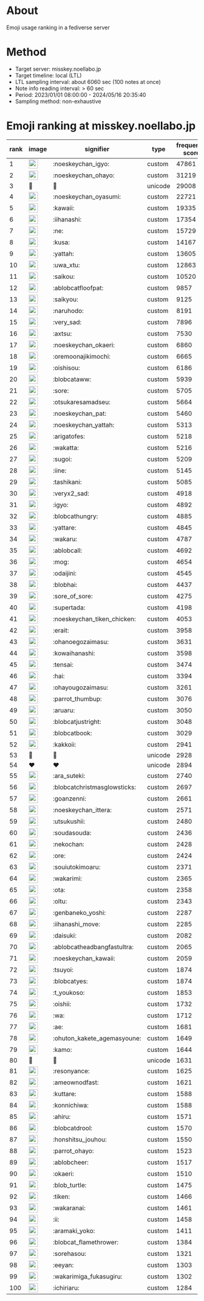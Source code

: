# About
Emoji usage ranking in a fediverse server

# Method
- Target server: misskey.noellabo.jp
- Target timeline: local (LTL)
- LTL sampling interval: about 6060 sec (100 notes at once)
- Note info reading interval: > 60 sec
- Period: 2023/01/01 08:00:00 - 2024/05/16 20:35:40 
- Sampling method: non-exhaustive

# Emoji ranking at misskey.noellabo.jp

|rank|image|signifier|type|frequency score|
|----|----|----|----|----|
|1|<img height="24" src="https://misskey.noellabo.jp/emoji/noeskeychan_igyo.webp">|:noeskeychan_igyo:|custom|47861|
|2|<img height="24" src="https://misskey.noellabo.jp/emoji/noeskeychan_ohayo.webp">|:noeskeychan_ohayo:|custom|31219|
|3|🎉|🎉|unicode|29008|
|4|<img height="24" src="https://misskey.noellabo.jp/emoji/noeskeychan_oyasumi.webp">|:noeskeychan_oyasumi:|custom|22721|
|5|<img height="24" src="https://misskey.noellabo.jp/emoji/kawaii.webp">|:kawaii:|custom|19335|
|6|<img height="24" src="https://misskey.noellabo.jp/emoji/iihanashi.webp">|:iihanashi:|custom|17354|
|7|<img height="24" src="https://misskey.noellabo.jp/emoji/ne.webp">|:ne:|custom|15729|
|8|<img height="24" src="https://misskey.noellabo.jp/emoji/kusa.webp">|:kusa:|custom|14167|
|9|<img height="24" src="https://misskey.noellabo.jp/emoji/yattah.webp">|:yattah:|custom|13605|
|10|<img height="24" src="https://misskey.noellabo.jp/emoji/uwa_xtu.webp">|:uwa_xtu:|custom|12863|
|11|<img height="24" src="https://misskey.noellabo.jp/emoji/saikou.webp">|:saikou:|custom|10520|
|12|<img height="24" src="https://misskey.noellabo.jp/emoji/ablobcatfloofpat.webp">|:ablobcatfloofpat:|custom|9857|
|13|<img height="24" src="https://misskey.noellabo.jp/emoji/saikyou.webp">|:saikyou:|custom|9125|
|14|<img height="24" src="https://misskey.noellabo.jp/emoji/naruhodo.webp">|:naruhodo:|custom|8191|
|15|<img height="24" src="https://misskey.noellabo.jp/emoji/very_sad.webp">|:very_sad:|custom|7896|
|16|<img height="24" src="https://misskey.noellabo.jp/emoji/axtsu.webp">|:axtsu:|custom|7530|
|17|<img height="24" src="https://misskey.noellabo.jp/emoji/noeskeychan_okaeri.webp">|:noeskeychan_okaeri:|custom|6860|
|18|<img height="24" src="https://misskey.noellabo.jp/emoji/oremoonajikimochi.webp">|:oremoonajikimochi:|custom|6665|
|19|<img height="24" src="https://misskey.noellabo.jp/emoji/oishisou.webp">|:oishisou:|custom|6186|
|20|<img height="24" src="https://misskey.noellabo.jp/emoji/blobcataww.webp">|:blobcataww:|custom|5939|
|21|<img height="24" src="https://misskey.noellabo.jp/emoji/sore.webp">|:sore:|custom|5705|
|22|<img height="24" src="https://misskey.noellabo.jp/emoji/otsukaresamadseu.webp">|:otsukaresamadseu:|custom|5664|
|23|<img height="24" src="https://misskey.noellabo.jp/emoji/noeskeychan_pat.webp">|:noeskeychan_pat:|custom|5460|
|24|<img height="24" src="https://misskey.noellabo.jp/emoji/noeskeychan_yattah.webp">|:noeskeychan_yattah:|custom|5313|
|25|<img height="24" src="https://misskey.noellabo.jp/emoji/arigatofes.webp">|:arigatofes:|custom|5218|
|26|<img height="24" src="https://misskey.noellabo.jp/emoji/wakatta.webp">|:wakatta:|custom|5216|
|27|<img height="24" src="https://misskey.noellabo.jp/emoji/sugoi.webp">|:sugoi:|custom|5209|
|28|<img height="24" src="https://misskey.noellabo.jp/emoji/iine.webp">|:iine:|custom|5145|
|29|<img height="24" src="https://misskey.noellabo.jp/emoji/tashikani.webp">|:tashikani:|custom|5085|
|30|<img height="24" src="https://misskey.noellabo.jp/emoji/veryx2_sad.webp">|:veryx2_sad:|custom|4918|
|31|<img height="24" src="https://misskey.noellabo.jp/emoji/igyo.webp">|:igyo:|custom|4892|
|32|<img height="24" src="https://misskey.noellabo.jp/emoji/blobcathungry.webp">|:blobcathungry:|custom|4885|
|33|<img height="24" src="https://misskey.noellabo.jp/emoji/yattare.webp">|:yattare:|custom|4845|
|34|<img height="24" src="https://misskey.noellabo.jp/emoji/wakaru.webp">|:wakaru:|custom|4787|
|35|<img height="24" src="https://misskey.noellabo.jp/emoji/ablobcall.webp">|:ablobcall:|custom|4692|
|36|<img height="24" src="https://misskey.noellabo.jp/emoji/mog.webp">|:mog:|custom|4654|
|37|<img height="24" src="https://misskey.noellabo.jp/emoji/odaijini.webp">|:odaijini:|custom|4545|
|38|<img height="24" src="https://misskey.noellabo.jp/emoji/blobhai.webp">|:blobhai:|custom|4437|
|39|<img height="24" src="https://misskey.noellabo.jp/emoji/sore_of_sore.webp">|:sore_of_sore:|custom|4275|
|40|<img height="24" src="https://misskey.noellabo.jp/emoji/supertada.webp">|:supertada:|custom|4198|
|41|<img height="24" src="https://misskey.noellabo.jp/emoji/noeskeychan_tiken_chicken.webp">|:noeskeychan_tiken_chicken:|custom|4053|
|42|<img height="24" src="https://misskey.noellabo.jp/emoji/erait.webp">|:erait:|custom|3958|
|43|<img height="24" src="https://misskey.noellabo.jp/emoji/ohanoegozaimasu.webp">|:ohanoegozaimasu:|custom|3631|
|44|<img height="24" src="https://misskey.noellabo.jp/emoji/kowaihanashi.webp">|:kowaihanashi:|custom|3598|
|45|<img height="24" src="https://misskey.noellabo.jp/emoji/tensai.webp">|:tensai:|custom|3474|
|46|<img height="24" src="https://misskey.noellabo.jp/emoji/hai.webp">|:hai:|custom|3394|
|47|<img height="24" src="https://misskey.noellabo.jp/emoji/ohayougozaimasu.webp">|:ohayougozaimasu:|custom|3261|
|48|<img height="24" src="https://misskey.noellabo.jp/emoji/parrot_thumbup.webp">|:parrot_thumbup:|custom|3076|
|49|<img height="24" src="https://misskey.noellabo.jp/emoji/aruaru.webp">|:aruaru:|custom|3050|
|50|<img height="24" src="https://misskey.noellabo.jp/emoji/blobcatjustright.webp">|:blobcatjustright:|custom|3048|
|51|<img height="24" src="https://misskey.noellabo.jp/emoji/blobcatbook.webp">|:blobcatbook:|custom|3029|
|52|<img height="24" src="https://misskey.noellabo.jp/emoji/kakkoii.webp">|:kakkoii:|custom|2941|
|53|🍗|🍗|unicode|2928|
|54|❤|❤|unicode|2894|
|55|<img height="24" src="https://misskey.noellabo.jp/emoji/ara_suteki.webp">|:ara_suteki:|custom|2740|
|56|<img height="24" src="https://misskey.noellabo.jp/emoji/blobcatchristmasglowsticks.webp">|:blobcatchristmasglowsticks:|custom|2697|
|57|<img height="24" src="https://misskey.noellabo.jp/emoji/goanzenni.webp">|:goanzenni:|custom|2661|
|58|<img height="24" src="https://misskey.noellabo.jp/emoji/noeskeychan_ittera.webp">|:noeskeychan_ittera:|custom|2571|
|59|<img height="24" src="https://misskey.noellabo.jp/emoji/utsukushii.webp">|:utsukushii:|custom|2480|
|60|<img height="24" src="https://misskey.noellabo.jp/emoji/soudasouda.webp">|:soudasouda:|custom|2436|
|61|<img height="24" src="https://misskey.noellabo.jp/emoji/nekochan.webp">|:nekochan:|custom|2428|
|62|<img height="24" src="https://misskey.noellabo.jp/emoji/ore.webp">|:ore:|custom|2424|
|63|<img height="24" src="https://misskey.noellabo.jp/emoji/souiutokimoaru.webp">|:souiutokimoaru:|custom|2371|
|64|<img height="24" src="https://misskey.noellabo.jp/emoji/wakarimi.webp">|:wakarimi:|custom|2365|
|65|<img height="24" src="https://misskey.noellabo.jp/emoji/ota.webp">|:ota:|custom|2358|
|66|<img height="24" src="https://misskey.noellabo.jp/emoji/oltu.webp">|:oltu:|custom|2343|
|67|<img height="24" src="https://misskey.noellabo.jp/emoji/genbaneko_yoshi.webp">|:genbaneko_yoshi:|custom|2287|
|68|<img height="24" src="https://misskey.noellabo.jp/emoji/iihanashi_move.webp">|:iihanashi_move:|custom|2285|
|69|<img height="24" src="https://misskey.noellabo.jp/emoji/daisuki.webp">|:daisuki:|custom|2082|
|70|<img height="24" src="https://misskey.noellabo.jp/emoji/ablobcatheadbangfastultra.webp">|:ablobcatheadbangfastultra:|custom|2065|
|71|<img height="24" src="https://misskey.noellabo.jp/emoji/noeskeychan_kawaii.webp">|:noeskeychan_kawaii:|custom|2059|
|72|<img height="24" src="https://misskey.noellabo.jp/emoji/tsuyoi.webp">|:tsuyoi:|custom|1874|
|73|<img height="24" src="https://misskey.noellabo.jp/emoji/blobcatyes.webp">|:blobcatyes:|custom|1874|
|74|<img height="24" src="https://misskey.noellabo.jp/emoji/t_youkoso.webp">|:t_youkoso:|custom|1853|
|75|<img height="24" src="https://misskey.noellabo.jp/emoji/oishii.webp">|:oishii:|custom|1732|
|76|<img height="24" src="https://misskey.noellabo.jp/emoji/wa.webp">|:wa:|custom|1712|
|77|<img height="24" src="https://misskey.noellabo.jp/emoji/ae.webp">|:ae:|custom|1681|
|78|<img height="24" src="https://misskey.noellabo.jp/emoji/ohuton_kakete_agemasyoune.webp">|:ohuton_kakete_agemasyoune:|custom|1649|
|79|<img height="24" src="https://misskey.noellabo.jp/emoji/kamo.webp">|:kamo:|custom|1644|
|80|👀|👀|unicode|1631|
|81|<img height="24" src="https://misskey.noellabo.jp/emoji/resonyance.webp">|:resonyance:|custom|1625|
|82|<img height="24" src="https://misskey.noellabo.jp/emoji/ameownodfast.webp">|:ameownodfast:|custom|1621|
|83|<img height="24" src="https://misskey.noellabo.jp/emoji/kuttare.webp">|:kuttare:|custom|1588|
|84|<img height="24" src="https://misskey.noellabo.jp/emoji/konnichiwa.webp">|:konnichiwa:|custom|1588|
|85|<img height="24" src="https://misskey.noellabo.jp/emoji/ahiru.webp">|:ahiru:|custom|1571|
|86|<img height="24" src="https://misskey.noellabo.jp/emoji/blobcatdrool.webp">|:blobcatdrool:|custom|1570|
|87|<img height="24" src="https://misskey.noellabo.jp/emoji/honshitsu_jouhou.webp">|:honshitsu_jouhou:|custom|1550|
|88|<img height="24" src="https://misskey.noellabo.jp/emoji/parrot_ohayo.webp">|:parrot_ohayo:|custom|1523|
|89|<img height="24" src="https://misskey.noellabo.jp/emoji/ablobcheer.webp">|:ablobcheer:|custom|1517|
|90|<img height="24" src="https://misskey.noellabo.jp/emoji/okaeri.webp">|:okaeri:|custom|1510|
|91|<img height="24" src="https://misskey.noellabo.jp/emoji/blob_turtle.webp">|:blob_turtle:|custom|1475|
|92|<img height="24" src="https://misskey.noellabo.jp/emoji/tiken.webp">|:tiken:|custom|1466|
|93|<img height="24" src="https://misskey.noellabo.jp/emoji/wakaranai.webp">|:wakaranai:|custom|1461|
|94|<img height="24" src="https://misskey.noellabo.jp/emoji/ii.webp">|:ii:|custom|1458|
|95|<img height="24" src="https://misskey.noellabo.jp/emoji/aramaki_yoko.webp">|:aramaki_yoko:|custom|1411|
|96|<img height="24" src="https://misskey.noellabo.jp/emoji/blobcat_flamethrower.webp">|:blobcat_flamethrower:|custom|1384|
|97|<img height="24" src="https://misskey.noellabo.jp/emoji/sorehasou.webp">|:sorehasou:|custom|1321|
|98|<img height="24" src="https://misskey.noellabo.jp/emoji/eeyan.webp">|:eeyan:|custom|1303|
|99|<img height="24" src="https://misskey.noellabo.jp/emoji/wakarimiga_fukasugiru.webp">|:wakarimiga_fukasugiru:|custom|1302|
|100|<img height="24" src="https://misskey.noellabo.jp/emoji/ichiriaru.webp">|:ichiriaru:|custom|1284|
